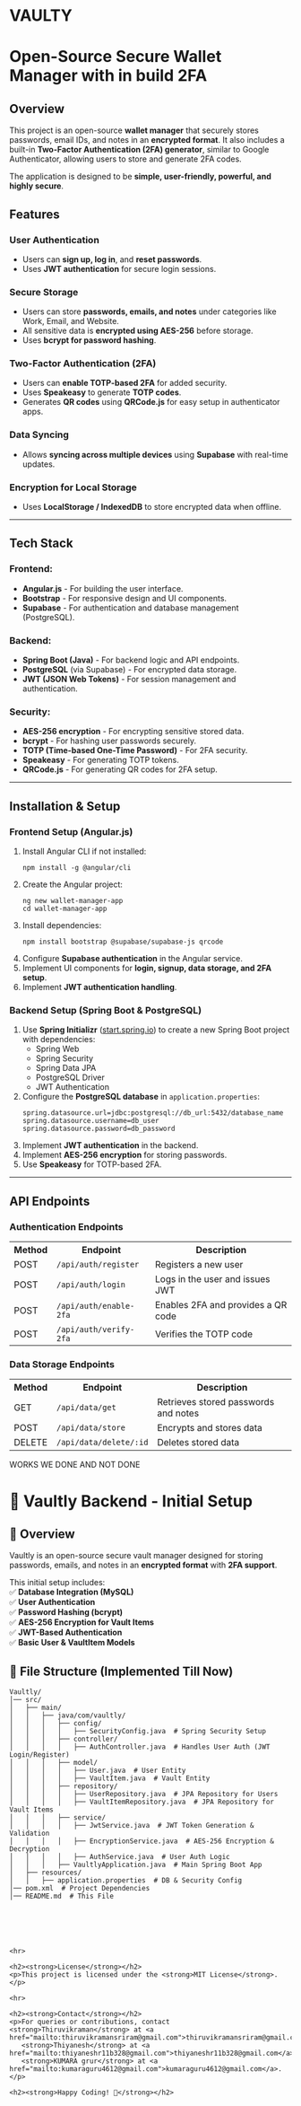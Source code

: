 # VAULTY
<h1>Open-Source Secure Wallet Manager with in build 2FA</h1>

<h2>Overview</h2>
<p>This project is an open-source <strong>wallet manager</strong> that securely stores passwords, email IDs, and notes in an <strong>encrypted format</strong>. It also includes a built-in <strong>Two-Factor Authentication (2FA) generator</strong>, similar to Google Authenticator, allowing users to store and generate 2FA codes.</p>
<p>The application is designed to be <strong>simple, user-friendly, powerful, and highly secure</strong>.</p>

<h2>Features</h2>

<h3><strong>User Authentication</strong></h3>
<ul>
<li>Users can <strong>sign up, log in</strong>, and <strong>reset passwords</strong>.</li>
<li>Uses <strong>JWT authentication</strong> for secure login sessions.</li>
</ul>

<h3><strong>Secure Storage</strong></h3>
<ul>
<li>Users can store <strong>passwords, emails, and notes</strong> under categories like Work, Email, and Website.</li>
<li>All sensitive data is <strong>encrypted using AES-256</strong> before storage.</li>
<li>Uses <strong>bcrypt for password hashing</strong>.</li>
</ul>

<h3><strong>Two-Factor Authentication (2FA)</strong></h3>
<ul>
<li>Users can <strong>enable TOTP-based 2FA</strong> for added security.</li>
<li>Uses <strong>Speakeasy</strong> to generate <strong>TOTP codes</strong>.</li>
<li>Generates <strong>QR codes</strong> using <strong>QRCode.js</strong> for easy setup in authenticator apps.</li>
</ul>

<h3><strong>Data Syncing</strong></h3>
<ul>
<li>Allows <strong>syncing across multiple devices</strong> using <strong>Supabase</strong> with real-time updates.</li>
</ul>

<h3><strong>Encryption for Local Storage</strong></h3>
<ul>
<li>Uses <strong>LocalStorage / IndexedDB</strong> to store encrypted data when offline.</li>
</ul>

<hr>

<h2><strong>Tech Stack</strong></h2>

<h3><strong>Frontend:</strong></h3>
<ul>
<li><strong>Angular.js</strong> - For building the user interface.</li>
<li><strong>Bootstrap</strong> - For responsive design and UI components.</li>
<li><strong>Supabase</strong> - For authentication and database management (PostgreSQL).</li>
</ul>

<h3><strong>Backend:</strong></h3>
<ul>
<li><strong>Spring Boot (Java)</strong> - For backend logic and API endpoints.</li>
<li><strong>PostgreSQL</strong> (via Supabase) - For encrypted data storage.</li>
<li><strong>JWT (JSON Web Tokens)</strong> - For session management and authentication.</li>
</ul>

<h3><strong>Security:</strong></h3>
<ul>
<li><strong>AES-256 encryption</strong> - For encrypting sensitive stored data.</li>
<li><strong>bcrypt</strong> - For hashing user passwords securely.</li>
<li><strong>TOTP (Time-based One-Time Password)</strong> - For 2FA security.</li>
<li><strong>Speakeasy</strong> - For generating TOTP tokens.</li>
<li><strong>QRCode.js</strong> - For generating QR codes for 2FA setup.</li>
</ul>

<hr>

<h2><strong>Installation & Setup</strong></h2>

<h3><strong>Frontend Setup (Angular.js)</strong></h3>
<ol>
<li>Install Angular CLI if not installed:
   <pre><code>npm install -g @angular/cli</code></pre>
</li>
<li>Create the Angular project:
   <pre><code>ng new wallet-manager-app
cd wallet-manager-app</code></pre>
</li>
<li>Install dependencies:
   <pre><code>npm install bootstrap @supabase/supabase-js qrcode</code></pre>
</li>
<li>Configure <strong>Supabase authentication</strong> in the Angular service.</li>
<li>Implement UI components for <strong>login, signup, data storage, and 2FA setup</strong>.</li>
<li>Implement <strong>JWT authentication handling</strong>.</li>
</ol>

<h3><strong>Backend Setup (Spring Boot & PostgreSQL)</strong></h3>
<ol>
<li>Use <strong>Spring Initializr</strong> (<a href="https://start.spring.io/">start.spring.io</a>) to create a new Spring Boot project with dependencies:
   <ul>
   <li>Spring Web</li>
   <li>Spring Security</li>
   <li>Spring Data JPA</li>
   <li>PostgreSQL Driver</li>
   <li>JWT Authentication</li>
   </ul>
</li>
<li>Configure the <strong>PostgreSQL database</strong> in <code>application.properties</code>:
   <pre><code>spring.datasource.url=jdbc:postgresql://db_url:5432/database_name
spring.datasource.username=db_user
spring.datasource.password=db_password</code></pre>
</li>
<li>Implement <strong>JWT authentication</strong> in the backend.</li>
<li>Implement <strong>AES-256 encryption</strong> for storing passwords.</li>
<li>Use <strong>Speakeasy</strong> for TOTP-based 2FA.</li>
</ol>

<hr>

<h2><strong>API Endpoints</strong></h2>

<h3><strong>Authentication Endpoints</strong></h3>
<table>
<tr><th>Method</th><th>Endpoint</th><th>Description</th></tr>
<tr><td>POST</td><td><code>/api/auth/register</code></td><td>Registers a new user</td></tr>
<tr><td>POST</td><td><code>/api/auth/login</code></td><td>Logs in the user and issues JWT</td></tr>
<tr><td>POST</td><td><code>/api/auth/enable-2fa</code></td><td>Enables 2FA and provides a QR code</td></tr>
<tr><td>POST</td><td><code>/api/auth/verify-2fa</code></td><td>Verifies the TOTP code</td></tr>
</table>

<h3><strong>Data Storage Endpoints</strong></h3>
<table>
<tr><th>Method</th><th>Endpoint</th><th>Description</th></tr>
<tr><td>GET</td><td><code>/api/data/get</code></td><td>Retrieves stored passwords and notes</td></tr>
<tr><td>POST</td><td><code>/api/data/store</code></td><td>Encrypts and stores data</td></tr>
<tr><td>DELETE</td><td><code>/api/data/delete/:id</code></td><td>Deletes stored data</td></tr>
</table>

WORKS WE DONE AND NOT DONE

# 🚀 Vaultly Backend - Initial Setup  

## 📝 Overview  
Vaultly is an open-source secure vault manager designed for storing passwords, emails, and notes in an **encrypted format** with **2FA support**.  

This initial setup includes:  
✅ **Database Integration (MySQL)**  
✅ **User Authentication**  
✅ **Password Hashing (bcrypt)**  
✅ **AES-256 Encryption for Vault Items**  
✅ **JWT-Based Authentication**  
✅ **Basic User & VaultItem Models**  


## 📂 File Structure (Implemented Till Now)  
```plaintext
Vaultly/
│── src/
│   ├── main/
│   │   ├── java/com/vaultly/
│   │   │   ├── config/  
│   │   │   │   ├── SecurityConfig.java  # Spring Security Setup  
│   │   │   ├── controller/  
│   │   │   │   ├── AuthController.java  # Handles User Auth (JWT Login/Register)  
│   │   │   ├── model/  
│   │   │   │   ├── User.java  # User Entity  
│   │   │   │   ├── VaultItem.java  # Vault Entity  
│   │   │   ├── repository/  
│   │   │   │   ├── UserRepository.java  # JPA Repository for Users  
│   │   │   │   ├── VaultItemRepository.java  # JPA Repository for Vault Items  
│   │   │   ├── service/  
│   │   │   │   ├── JwtService.java  # JWT Token Generation & Validation  
│   │   │   │   ├── EncryptionService.java  # AES-256 Encryption & Decryption  
│   │   │   │   ├── AuthService.java  # User Auth Logic  
│   │   │   ├── VaultlyApplication.java  # Main Spring Boot App  
│   ├── resources/
│   │   ├── application.properties  # DB & Security Config  
│── pom.xml  # Project Dependencies  
│── README.md  # This File






<hr>

<h2><strong>License</strong></h2>
<p>This project is licensed under the <strong>MIT License</strong>.</p>

<hr>

<h2><strong>Contact</strong></h2>
<p>For queries or contributions, contact <strong>Thiruvikraman</strong> at <a href="mailto:thiruvikramansriram@gmail.com">thiruvikramansriram@gmail.com</a>
   <strong>Thiyanesh</strong> at <a href="mailto:thiyaneshr11b328@gmail.com">thiyaneshr11b328@gmail.com</a>
   <strong>KUMARA grur</strong> at <a href="mailto:kumaraguru4612@gmail.com">kumaraguru4612@gmail.com</a>.</p>

<h2><strong>Happy Coding! 🚀</strong></h2>


